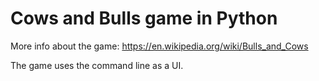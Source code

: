 # Cows and Bulls game in Python

More info about the game: https://en.wikipedia.org/wiki/Bulls_and_Cows

The game uses the command line as a UI.